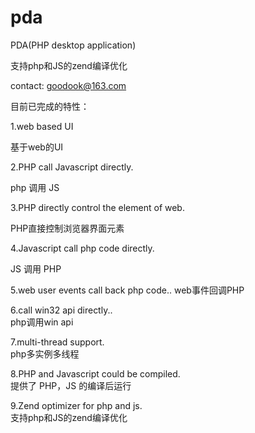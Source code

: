 pda
===

PDA(PHP desktop application)
 
支持php和JS的zend编译优化 

contact: goodook@163.com

目前已完成的特性：

1.web based UI

基于web的UI 

2.PHP call Javascript directly.

php 调用 JS 

3.PHP directly control the element of web.

PHP直接控制浏览器界面元素 

4.Javascript call php code directly.

JS 调用 PHP

5.web user events call back php code..
web事件回调PHP

6.call win32 api directly..<br>
php调用win api

7.multi-thread support.<br>
php多实例多线程

8.PHP and Javascript could be compiled.<br>
提供了 PHP，JS 的编译后运行

9.Zend optimizer for php and js.<br>
支持php和JS的zend编译优化 